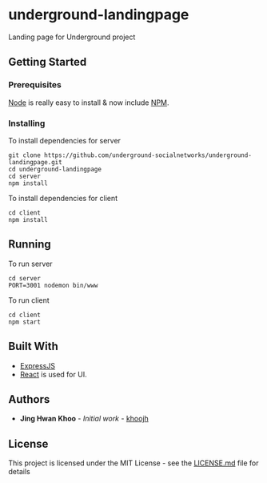 # underground-landingpage
Landing page for Underground project


## Getting Started

### Prerequisites

[Node](http://nodejs.org/) is really easy to install & now include [NPM](https://npmjs.org/).

### Installing

To install dependencies for server

```
git clone https://github.com/underground-socialnetworks/underground-landingpage.git
cd underground-landingpage
cd server
npm install
```

To install dependencies for client

```
cd client
npm install
```

## Running

To run server

```
cd server
PORT=3001 nodemon bin/www
```

To run client

```
cd client
npm start
```


## Built With

* [ExpressJS](https://expressjs.com/)
* [React](http://facebook.github.io/react) is used for UI.


## Authors

* **Jing Hwan Khoo** - *Initial work* - [khoojh](https://github.com/khoojh)

## License

This project is licensed under the MIT License - see the [LICENSE.md](LICENSE.md) file for details

